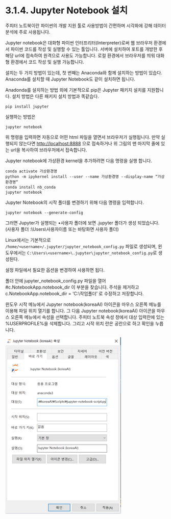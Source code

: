 # 3.1.4. Jupyter Notebook 설치

주피터 노트북이란 파이썬의 개발 지원 툴로 사용방법이 간편하며 시각화에 강해 데이터 분석에 주로 사용됩니다.

Jupyter notebook은 대화형 파이썬 인터프리터\(Interpreter\)로써 웹 브라우저 환경에서 파이썬 코드를 작성 및 실행할 수 있는 툴입니다. 서버에 설치하여 포트를 개방한 후 해당 url에 접속하여 원격으로 사용도 가능합니다. 로컬 환경에서 브라우저를 띄워 대화형 환경에서 코드 작성 및 실행 가능합니다.

설치는 두 가지 방법이 있는데, 첫 번째는 Anaconda와 함께 설치하는 방법이 있습다. Anaconda를 설치할 때 Jupyter Notebook도 같이 설치하면 됩니다. 

Anadonda를 설치하는 방법 외에 기본적으로 pip은 Jupyter 패키지 설치를 지원합니다. 설치 방법은 다른 패키지 설치 방법과 똑같습다.

```text
pip install jupyter
```

실행하는 방법은 

```text
jupyter notebook
```

위 명령을 입력하면 자동으로 어떤 html 파일을 열면서 브라우저가 실행됩니다. 만약 실행되지 않는다면 [http://localhost:8888](http://localhost:8888) 으로 접속하거나 위 그림의 맨 마지막 줄에 있는 url을 복사하여 브라우저에서 접속합니다.

Jupyter notebook에 가상환경 kernel을 추가하려면 다음 명령을 실행 합니다.

```text
conda activate 가상환경명
python -m ipykernel install --user --name 가상환경명 --display-name “가상환경명“
conda install nb_conda
jupyter notebook
```

Jupyter Notebook의 시작 폴더를  변경하기 위해 다음 명령을 입력합니다.

```text
jupyter notebook --generate-config
```

그러면 Jupyter가 실행되는 •사용자 폴더에 보면 .jupyter 폴더가 생성 되었습니다.       \(사용자 폴더 :\Users\사용자이름 또는 바탕화면 사용자 폴더\)

Linux에서는 기본적으로 `/home/<username>/.jupyter/jupyter_notebook_config.py` 파일로 생성되며, 윈도우에서는 `C:\Users\<username>\.jupyter\jupyter_notebook_config.py`로 생성된다.

설정 파일에서 필요한 옵션을 변경하여 사용하면 됩다.

폴더 안에 jupyter\_notebook\_config.py 파일을 열어 \#c.NotebookApp.notebook\_dir 이 부분을 찾습니다. 주석을 제거하고 c.NotebookApp.notebook\_dir = ‘C:\작업폴더’ 로 수정하고 저장합니다.

윈도우 시작 메뉴에서 Jupyter notebook\(koreaAI\) 아이콘을 마우스 오른쪽 메뉴를 이용해 파일 위치 열기를 합니다. 그 다음 Jupyter notebook\(koreaAI\) 아이콘을 마우스 오른쪽 메뉴에서 속성을 선택합니다. 주피터 노트북 속성 창에서 대상 입력란에 있는 %USERPROFILE%을 삭제합니다. 그리고 시작 위치 란은 공란으로 하고 확인을 누릅니다.

![](../../.gitbook/assets/2140.png)





